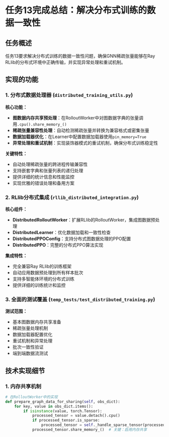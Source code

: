 # 任务13完成总结：解决分布式训练的数据一致性

## 任务概述

任务13要求解决分布式训练的数据一致性问题，确保GNN稀疏张量能够在Ray RLlib的分布式环境中正确传输，并实现异常处理和重试机制。

## 实现的功能

### 1. 分布式数据处理器 (`distributed_training_utils.py`)

**核心功能：**
- **图数据内存共享预处理**：在RolloutWorker中对图数据字典的张量调用`.cpu().share_memory_()`
- **稀疏张量兼容性处理**：自动检测稀疏张量并转换为兼容格式或密集张量
- **数据加载器优化**：在Learner中配置数据加载器使用`pin_memory=True`
- **异常处理和重试机制**：实现装饰器模式的重试机制，确保分布式训练稳定性

**关键特性：**
- 自动处理稀疏张量的跨进程传输兼容性
- 支持嵌套字典和张量列表的递归处理
- 提供详细的统计信息和性能监控
- 实现优雅的错误处理和备用方案

### 2. RLlib分布式集成 (`rllib_distributed_integration.py`)

**核心组件：**
- **DistributedRolloutWorker**：扩展RLlib的RolloutWorker，集成图数据预处理
- **DistributedLearner**：优化数据加载和一致性检查
- **DistributedPPOConfig**：支持分布式图数据处理的PPO配置
- **DistributedPPO**：完整的分布式PPO算法实现

**集成特性：**
- 完全兼容Ray RLlib的训练框架
- 自动应用数据预处理到所有样本批次
- 支持多智能体环境的分布式训练
- 提供详细的训练统计和监控

### 3. 全面的测试覆盖 (`temp_tests/test_distributed_training.py`)

**测试范围：**
- 基本图数据内存共享准备
- 稀疏张量处理机制
- 数据加载器配置优化
- 重试机制和异常处理
- 批次一致性验证
- 端到端数据流测试

## 技术实现细节

### 1. 内存共享机制

```python
# 在RolloutWorker中的实现
def prepare_graph_data_for_sharing(self, obs_dict):
    for key, value in obs_dict.items():
        if isinstance(value, torch.Tensor):
            processed_tensor = value.detach().cpu()
            if processed_tensor.is_sparse:
                processed_tensor = self._handle_sparse_tensor(processed_tensor)
            processed_tensor.share_memory_()  # 关键：启用内存共享
